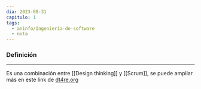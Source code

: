```yaml
---
dia: 2023-08-31
capitulo: 1
tags:
  - aninfo/Ingeniería-de-software
  - nota
---
```

### Definición
---
Es una combinación entre [[Design thinking]] y [[Scrum]], se puede ampliar más en este link de [dt4re.org](https://www.dt4re.org) 